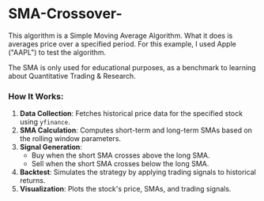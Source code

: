 # SMA-Crossover-

This algorithm is a Simple Moving Average Algorithm. What it does is averages price over a specified period. For this example, I used Apple ("AAPL") to test the algorithm. 

The SMA is only used for educational purposes, as a benchmark to learning about Quantitative Trading & Research.


### How It Works:

1. **Data Collection**: Fetches historical price data for the specified stock using `yfinance`.
2. **SMA Calculation**: Computes short-term and long-term SMAs based on the rolling window parameters.
3. **Signal Generation**:
    - Buy when the short SMA crosses above the long SMA.
    - Sell when the short SMA crosses below the long SMA.
4. **Backtest**: Simulates the strategy by applying trading signals to historical returns.
5. **Visualization**: Plots the stock's price, SMAs, and trading signals.
